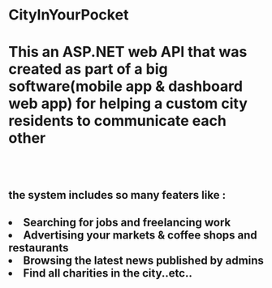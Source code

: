 # CityInYourPocket
<h1>
  This an ASP.NET web API that was created as part of a big software(mobile app & dashboard web app) for helping a custom city residents to communicate each other
</h1>

<br></br>

<h2>
the system includes so many featers like :
<h2

<ul>
  <li>Searching for jobs and freelancing work</li>
  <li>Advertising your markets & coffee shops and restaurants</li>
  <li>Browsing the latest news published by admins</li>
  <li>Find all charities in the city..etc..</li>
</ul>
